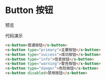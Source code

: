 # Button 按钮

预览

<ClientOnly>
<d-button/>
</ClientOnly>

代码演示
```html
<s-button>普通按钮</s-button>
<s-button type="primary">主要按钮</s-button>
<s-button type="success">成功按钮</s-button>
<s-button type="info">信息按钮</s-button>
<s-button type="warning">警告按钮</s-button>
<s-button type="danger">危险按钮</s-button>
<s-button disabled>禁用按钮</s-button>
```